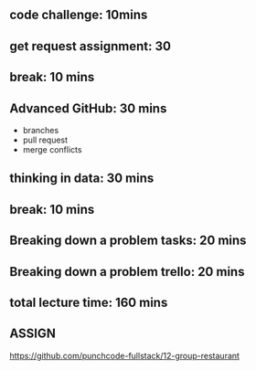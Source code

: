 ## code challenge: 10mins

## get request assignment: 30

## break: 10 mins

## Advanced GitHub: 30 mins
- branches
- pull request
- merge conflicts

## thinking in data: 30 mins

## break: 10 mins

## Breaking down a problem tasks: 20 mins
## Breaking down a problem trello: 20 mins

## total lecture time: 160 mins

## ASSIGN
https://github.com/punchcode-fullstack/12-group-restaurant
